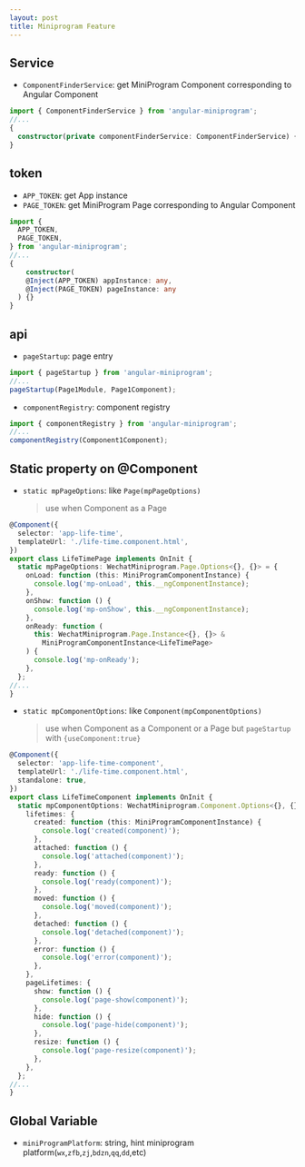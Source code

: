 ```yaml
---
layout: post
title: Miniprogram Feature
---
```

## Service

- `ComponentFinderService`: get MiniProgram Component corresponding to Angular Component


```ts  
import { ComponentFinderService } from 'angular-miniprogram';
//...  
{
  constructor(private componentFinderService: ComponentFinderService) {}
} 
```
## token

- `APP_TOKEN`: get App instance
- `PAGE_TOKEN`: get MiniProgram Page corresponding to Angular Component


```ts  
import {
  APP_TOKEN,
  PAGE_TOKEN,
} from 'angular-miniprogram';
//...  
{
    constructor(
    @Inject(APP_TOKEN) appInstance: any,
    @Inject(PAGE_TOKEN) pageInstance: any
  ) {}
} 
```
## api

- `pageStartup`: page entry

```ts
import { pageStartup } from 'angular-miniprogram';
//...
pageStartup(Page1Module, Page1Component);
```
- `componentRegistry`: component registry

```ts
import { componentRegistry } from 'angular-miniprogram';
//...
componentRegistry(Component1Component);

```
## Static property on @Component

- `static mpPageOptions`: like `Page(mpPageOptions)`
  > use when Component as a Page

```ts
@Component({
  selector: 'app-life-time',
  templateUrl: './life-time.component.html',
})
export class LifeTimePage implements OnInit {
  static mpPageOptions: WechatMiniprogram.Page.Options<{}, {}> = {
    onLoad: function (this: MiniProgramComponentInstance) {
      console.log('mp-onLoad', this.__ngComponentInstance);
    },
    onShow: function () {
      console.log('mp-onShow', this.__ngComponentInstance);
    },
    onReady: function (
      this: WechatMiniprogram.Page.Instance<{}, {}> &
        MiniProgramComponentInstance<LifeTimePage>
    ) {
      console.log('mp-onReady');
    },
  };
//...
}
```

- `static mpComponentOptions`: like `Component(mpComponentOptions)`
  > use when Component as a Component or a Page but `pageStartup` with `{useComponent:true}`

```ts
@Component({
  selector: 'app-life-time-component',
  templateUrl: './life-time.component.html',
  standalone: true,
})
export class LifeTimeComponent implements OnInit {
  static mpComponentOptions: WechatMiniprogram.Component.Options<{}, {}, {}> = {
    lifetimes: {
      created: function (this: MiniProgramComponentInstance) {
        console.log('created(component)');
      },
      attached: function () {
        console.log('attached(component)');
      },
      ready: function () {
        console.log('ready(component)');
      },
      moved: function () {
        console.log('moved(component)');
      },
      detached: function () {
        console.log('detached(component)');
      },
      error: function () {
        console.log('error(component)');
      },
    },
    pageLifetimes: {
      show: function () {
        console.log('page-show(component)');
      },
      hide: function () {
        console.log('page-hide(component)');
      },
      resize: function () {
        console.log('page-resize(component)');
      },
    },
  };
//...
}
```

## Global Variable

- `miniProgramPlatform`: string, hint miniprogram platform(`wx`,`zfb`,`zj`,`bdzn`,`qq`,`dd`,etc)
